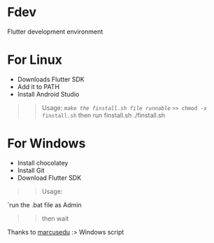 # Fdev
Flutter development environment

# For Linux
* Downloads Flutter SDK
* Add it to PATH
* Install Android Studio

>> Usage:
*`make the finstall.sh file runnable`*
`>> chmod -x finstall.sh`
then run finstall.sh
>> ./finstall.sh
 
# For Windows
* Install chocolatey
* Install Git
* Download Flutter SDK
 
>> Usage:
 
`run the .bat file as Admin
>> then wait
   

Thanks to [marcusedu](https:github.com/marcusedu) :> Windows script
